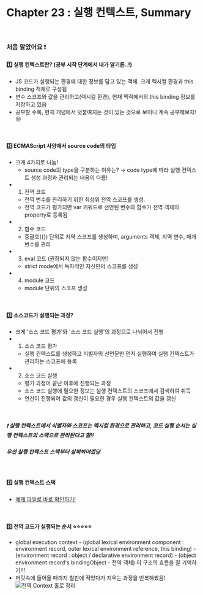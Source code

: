 # Chapter 23 : 실행 컨텍스트, Summary

<br>

### 처음 알았어요 ❗️
#### 1️⃣ 실행 컨텍스트란? (공부 시작 단계에서 내가 알기론..!)
- JS 코드가 실행되는 환경에 대한 정보를 담고 있는 객체. 크게 렉시컬 환경과 this binding 객체로 구성됨
- 변수 스코프와 값을 관리하고(렉시컬 환경), 현재 맥락에서의 this binding 정보를 저장하고 있음
- 공부할 수록, 현재 개념에서 덧붙여지는 것이 있는 것으로 보이니 계속 공부해보자! 😝

<br>

#### 2️⃣ ECMAScript 사양에서 source code의 타입
- 크게 4가지로 나눔!
    - source code의 type을 구분하는 이유는? → code type에 따라 실행 컨텍스트 생성 과정과 관리되는 내용이 다름!
- 1. 전역 코드
    - 전역 변수를 관리하기 위한 최상위 전역 스코프를 생성.
    - 전역 코드가 평가되면 var 키워드로 선언된 변수와 함수가 전역 객체의 property로 등록됨
- 2. 함수 코드
    - 중괄호({}) 단위로 지역 스코프를 생성하며, arguments 객체, 지역 변수, 매개 변수를 관리
- 3. eval 코드 (권장되지 않는 함수이지만)
    - strict mode에서 독자적인 자신만의 스코프를 생성
- 4. module 코드
    - module 단위의 스코프 생성

<br>

#### 3️⃣ 소스코드가 실행되는 과정?
- 크게 '소스 코드 평가'와 '소스 코드 실행'의 과정으로 나뉘어서 진행
- 1. 소스 코드 평가
    - 실행 컨텍스트를 생성하고 식별자의 선언문만 먼저 실행하여 실행 컨텍스트가 관리하는 스코프에 등록
- 2. 소스 코드 실행
    - 평가 과정이 끝난 이후에 진행되는 과정
    - 소스 코드 실행에 필요한 정보는 실행 컨텍스트의 스코프에서 검색하여 취득
    - 연산이 진행되어 값의 갱신이 필요한 경우 실행 컨텍스트의 값을 갱신

<br>

##### ❗️ 실행 컨텍스트에서 식별자와 스코프는 **렉시컬 환경**으로 관리하고, 코드 실행 순서는 **실행 컨텍스트의 스택**으로 관리된다고 함!!
##### 우선 실행 컨텍스트 스택부터 살펴봐야겠당

<br>

#### 4️⃣ 실행 컨텍스트 스택
- <a href="./contextStack.js">예제 파일로 바로 확인하기!</a>

<br>

#### 5️⃣ 전역 코드가 실행되는 순서 ⭐️⭐️⭐️⭐️⭐️
- global execution context - (global lexical environment component : environment record, outer lexical environment reference, this binding) - (environment record : object / declarative environment record) - (object environment record's bindingObject - 전역 객체) 이 구조의 흐름을 잘 기억하기!!!
- 머릿속에 들어올 때까지 칠판에 적었다가 지우는 과정을 반복해봤음!
![전역 Context 홀로 정리](https://github.com/Moon-GD/modern-js-Deep-Dive-self-taught/assets/74173976/de16c152-9bac-45b4-823b-30eaa79764de)


<br>

